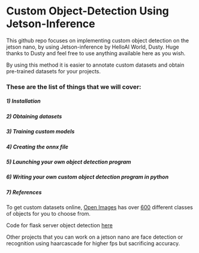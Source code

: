 # Custom Object-Detection Using Jetson-Inference
This github repo focuses on implementing custom object detection on the jetson nano, by using Jetson-inference by HelloAI World, Dusty.
Huge thanks to Dusty and feel free to use anything available here as you wish.

By using this method it is easier to annotate custom datasets and obtain pre-trained datasets for your projects.

### These are the list of things that we will cover:
##### 1) Installation
##### 2) Obtaining datasets
##### 3) Training custom models
##### 4) Creating the onnx file
##### 5) Launching your own object detection program
##### 6) Writing your own custom object detection program in python
##### 7) References


To get custom datasets online, [Open Images](https://storage.googleapis.com/openimages/web/visualizer/index.html?set=train&type=detection&c=%2Fm%2F0fp6w) has over [600](https://github.com/changherng/customobjectdetectionsamples/blob/main/openImages_classesLists.txt) 
different classes of objects for you to choose from.









Code for flask server object detection [here](https://github.com/changherng/customobjectdetectionsamples/blob/main/objectDetectorFlaskServer.py)



Other projects that you can work on a jetson nano are face detection or recognition using haarcascade for higher fps but sacrificing accuracy.
